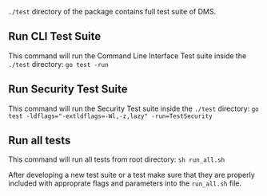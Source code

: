 `./test` directory of the package contains full test suite of DMS. 

## Run CLI Test Suite

This command will run the Command Line Interface Test suite inside the `./test` directory:
`go test -run `

## Run Security Test Suite

This command will run the Security Test suite inside the `./test` directory:
`go test -ldflags="-extldflags=-Wl,-z,lazy" -run=TestSecurity`

## Run all tests

This command will run all tests from root directory:
`sh run_all.sh`

After developing a new test suite or a test make sure that they are properly included with approprate flags and parameters into the `run_all.sh` file.

